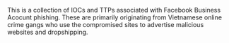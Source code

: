 This is a collection of IOCs and TTPs associated with Facebook Business Acocunt phishing. These are primarily originating from Vietnamese online crime gangs who use the compromised sites to advertise malicious websites and dropshipping.